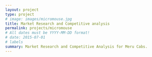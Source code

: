 ```yaml
---
layout: project
type: project
# image: images/micromouse.jpg
title: Market Research and Competitive analysis
permalink: projects/micromouse
# All dates must be YYYY-MM-DD format!
# date: 2015-07-01
# labels
summary: Market Research and Competitive Analysis for Meru Cabs.
---
```

